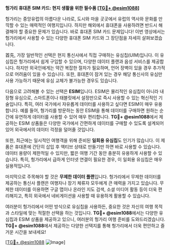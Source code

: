 **헝가리 휴대폰 SIM 카드: 현지 생활을 위한 필수품 [[TG💪+ @esim1088](https://t.me/s/esim1088)]**

헝가리는 중앙유럽의 아름다운 나라로, 도시와 마을 곳곳에서 유럽의 역사와 문화를 만끽할 수 있는 매력적인 여행지입니다. 하지만 해외에서 휴대폰을 사용하려면 반드시 해결해야 할 중요한 문제가 있습니다. 바로 휴대폰 SIM 카드 문제입니다! 이번 영상에서는 헝가리에서 사용할 수 있는 다양한 휴대폰 SIM 카드와 그 장단점을 자세히 살펴보겠습니다.

首先, 가장 일반적인 선택은 현지 통신사에서 직접 구매하는 유심칩(UIM)입니다. 이 유심칩은 헝가리에서 쉽게 구입할 수 있으며, 다양한 데이터 플랜과 음성 서비스를 제공합니다. 하지만 외국인에게는 약간 복잡한 절차가 필요하며, 언어 장벽이 있을 경우 추가적으로 어려움이 있을 수 있습니다. 또한, 휴대폰이 잠겨 있는 경우 해당 통신사의 유심만 사용 가능하기 때문에 유심 교체가 불가능한 경우도 있습니다.

다음으로 고려해볼 수 있는 선택은 **ESIM**입니다. ESIM은 물리적인 유심칩이 아니라 내장형 유심으로, 스마트폰이나 태블릿에서 설정만으로 즉시 사용할 수 있는 혁신적인 기술입니다. 특히, 여러 국가에서 자유롭게 데이터를 사용하고 싶다면 ESIM이 매우 유용합니다. 예를 들어, 헝가리를 방문하는 동안 ESIM을 통해 데이터를 구매하면 원하는 순간에 유연하게 데이터를 사용할 수 있어 매우 편리합니다. **TG💪+ @esim1088**에서 제공하는 ESIM 상품들은 다양한 국가에서 간편하게 데이터를 구매할 수 있도록 설계되어 있어 외국에서의 데이터 걱정을 덜어줄 것입니다.

또한, 최근에는 일시적인 여행객을 위해 준비된 **일회용 유심칩**도 인기가 많습니다. 이 제품은 휴대폰에 간단히 삽입 후 액티브 상태로 만들기만 하면 바로 사용할 수 있습니다. 데이터 용량이 제한적일 수 있지만, 짧은 여행 기간 동안 충분히 유용하게 사용할 수 있습니다. 특히, 헝가리에서 급하게 인터넷 연결이 필요한 경우, 이 일회용 유심칩은 매우 실용적입니다.

마지막으로 주목해야 할 것은 **무제한 데이터 플랜**입니다. 헝가리에서 무제한 데이터를 제공하는 통신사 플랜은 여행자나 장기 체류자 모두에게 큰 매력을 가지고 있습니다. 무제한 데이터를 이용하면 구글 맵이나 온라인 지도 검색, 소셜 미디어 활동 등이 더욱 편리해지고, 특히 외국에서 네비게이션을 사용할 때 유용하게 활용할 수 있습니다.

여러분이 헝가리에서 어떤 방식으로 유심칩을 사용하든, 중요한 것은 자신의 여행 목적과 스타일에 맞는 적절한 선택을 하는 것입니다. **TG💪+ @esim1088**에서는 다양한 유심칩과 ESIM 상품을 제공하고 있으니, 여러분의 헝가리 여행 준비를 도와드리겠습니다. **TG💪+ @esim1088**에서 제공하는 다양한 선택지를 통해 헝가리에서 더욱 편안하고 즐거운 시간을 보내세요!

[[TG💪+ @esim1088](https://t.me/s/esim1088) ![Image](https://i.postimg.cc/Y0z9fWf4/image.png)]